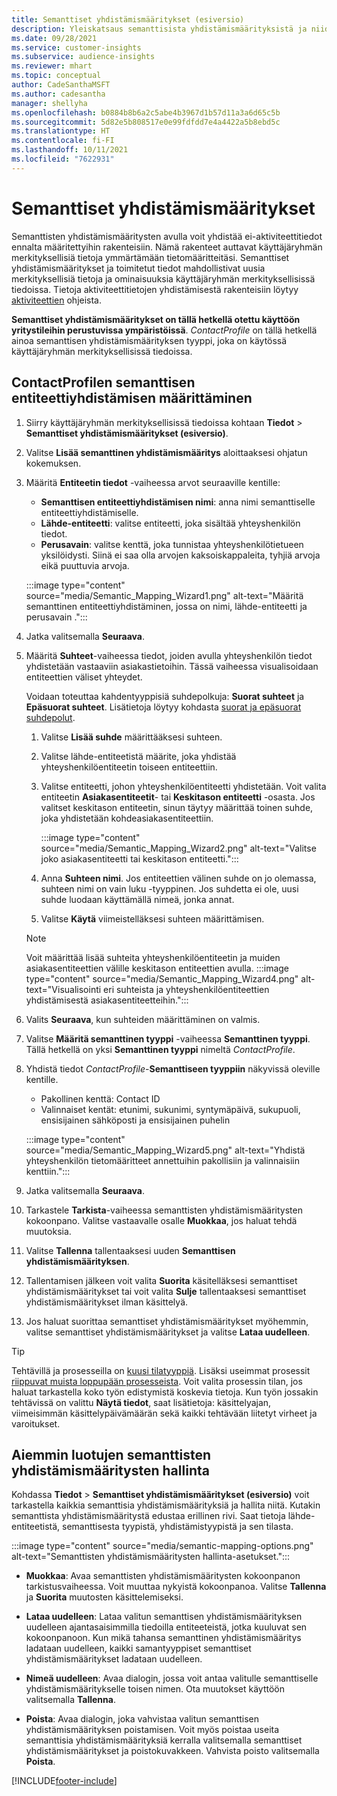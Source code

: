 ```yaml
---
title: Semanttiset yhdistämismääritykset (esiversio)
description: Yleiskatsaus semanttisista yhdistämismäärityksistä ja niiden käytöstä.
ms.date: 09/28/2021
ms.service: customer-insights
ms.subservice: audience-insights
ms.reviewer: mhart
ms.topic: conceptual
author: CadeSanthaMSFT
ms.author: cadesantha
manager: shellyha
ms.openlocfilehash: b0884b8b6a2c5abe4b3967d1b57d11a3a6d65c5b
ms.sourcegitcommit: 5d82e5b808517e0e99fdfdd7e4a4422a5b8ebd5c
ms.translationtype: HT
ms.contentlocale: fi-FI
ms.lasthandoff: 10/11/2021
ms.locfileid: "7622931"
---
```

# <a name="semantic-mappings"></a>Semanttiset yhdistämismääritykset

Semanttisten yhdistämismääritysten avulla voit yhdistää ei-aktiviteettitiedot ennalta määritettyihin rakenteisiin. Nämä rakenteet auttavat käyttäjäryhmän merkityksellisiä tietoja ymmärtämään tietomääritteitäsi. Semanttiset yhdistämismääritykset ja toimitetut tiedot mahdollistivat uusia merkityksellisiä tietoja ja ominaisuuksia käyttäjäryhmän merkityksellisissä tiedoissa. Tietoja aktiviteettitietojen yhdistämisestä rakenteisiin löytyy [aktiviteettien](activities.md) ohjeista.

**Semanttiset yhdistämismääritykset on tällä hetkellä otettu käyttöön yritystileihin perustuvissa ympäristöissä**. *ContactProfile* on tällä hetkellä ainoa semanttisen yhdistämismäärityksen tyyppi, joka on käytössä käyttäjäryhmän merkityksellisissä tiedoissa.

## <a name="define-a-contactprofile-semantic-entity-mapping"></a>ContactProfilen semanttisen entiteettiyhdistämisen määrittäminen

1. Siirry käyttäjäryhmän merkityksellisissä tiedoissa kohtaan **Tiedot** > **Semanttiset yhdistämismääritykset (esiversio)**.

1. Valitse **Lisää semanttinen yhdistämismääritys** aloittaaksesi ohjatun kokemuksen.

1. Määritä **Entiteetin tiedot** -vaiheessa arvot seuraaville kentille:

   - **Semanttisen entiteettiyhdistämisen nimi**: anna nimi semanttiselle entiteettiyhdistämiselle.
   - **Lähde-entiteetti**: valitse entiteetti, joka sisältää yhteyshenkilön tiedot.
   - **Perusavain**: valitse kenttä, joka tunnistaa yhteyshenkilötietueen yksilöidysti. Siinä ei saa olla arvojen kaksoiskappaleita, tyhjiä arvoja eikä puuttuvia arvoja.

   :::image type="content" source="media/Semantic_Mapping_Wizard1.png" alt-text="Määritä semanttinen entiteettiyhdistäminen, jossa on nimi, lähde-entiteetti ja perusavain .":::

1. Jatka valitsemalla **Seuraava**.

1. Määritä **Suhteet**-vaiheessa tiedot, joiden avulla yhteyshenkilön tiedot yhdistetään vastaaviin asiakastietoihin. Tässä vaiheessa visualisoidaan entiteettien väliset yhteydet.  

   Voidaan toteuttaa kahdentyyppisiä suhdepolkuja: **Suorat suhteet** ja **Epäsuorat suhteet**. Lisätietoja löytyy kohdasta [suorat ja epäsuorat suhdepolut](relationships.md#relationship-paths).

   1. Valitse **Lisää suhde** määrittääksesi suhteen.
   1. Valitse lähde-entiteetistä määrite, joka yhdistää yhteyshenkilöentiteetin toiseen entiteettiin.
   1. Valitse entiteetti, johon yhteyshenkilöentiteetti yhdistetään. Voit valita entiteetin **Asiakasentiteetit**- tai **Keskitason entiteetti** -osasta. Jos valitset keskitason entiteetin, sinun täytyy määrittää toinen suhde, joka yhdistetään kohdeasiakasentiteettiin.

      :::image type="content" source="media/Semantic_Mapping_Wizard2.png" alt-text="Valitse joko asiakasentiteetti tai keskitason entiteetti.":::

   1. Anna **Suhteen nimi**. Jos entiteettien välinen suhde on jo olemassa, suhteen nimi on vain luku -tyyppinen. Jos suhdetta ei ole, uusi suhde luodaan käyttämällä nimeä, jonka annat.
   1. Valitse **Käytä** viimeistelläksesi suhteen määrittämisen.

   > [!NOTE]
   > Voit määrittää lisää suhteita yhteyshenkilöentiteetin ja muiden asiakasentiteettien välille keskitason entiteettien avulla.
   >  :::image type="content" source="media/Semantic_Mapping_Wizard4.png" alt-text="Visualisointi eri suhteista ja yhteyshenkilöentiteettien yhdistämisestä asiakasentiteetteihin.":::

1. Valits **Seuraava**, kun suhteiden määrittäminen on valmis.

1. Valitse **Määritä semanttinen tyyppi** -vaiheessa **Semanttinen tyyppi**. Tällä hetkellä on yksi **Semanttinen tyyppi** nimeltä *ContactProfile*.

1. Yhdistä tiedot *ContactProfile*-**Semanttiseen tyyppiin** näkyvissä oleville kentille.
   - Pakollinen kenttä: Contact ID
   - Valinnaiset kentät: etunimi, sukunimi, syntymäpäivä, sukupuoli, ensisijainen sähköposti ja ensisijainen puhelin

   :::image type="content" source="media/Semantic_Mapping_Wizard5.png" alt-text="Yhdistä yhteyshenkilön tietomääritteet annettuihin pakollisiin ja valinnaisiin kenttiin.":::

1. Jatka valitsemalla **Seuraava**.

1. Tarkastele **Tarkista**-vaiheessa semanttisten yhdistämismääritysten kokoonpano. Valitse vastaavalle osalle **Muokkaa**, jos haluat tehdä muutoksia.

1. Valitse **Tallenna** tallentaaksesi uuden **Semanttisen yhdistämismäärityksen**.

1. Tallentamisen jälkeen voit valita **Suorita** käsitelläksesi semanttiset yhdistämismääritykset tai voit valita **Sulje** tallentaaksesi semanttiset yhdistämismääritykset ilman käsittelyä.

1. Jos haluat suorittaa semanttiset yhdistämismääritykset myöhemmin, valitse semanttiset yhdistämismääritykset ja valitse **Lataa uudelleen**.

> [!TIP]
> Tehtävillä ja prosesseilla on [kuusi tilatyyppiä](system.md#status-types). Lisäksi useimmat prosessit [riippuvat muista loppupään prosesseista](system.md#refresh-policies). Voit valita prosessin tilan, jos haluat tarkastella koko työn edistymistä koskevia tietoja. Kun työn jossakin tehtävissä on valittu **Näytä tiedot**, saat lisätietoja: käsittelyajan, viimeisimmän käsittelypäivämäärän sekä kaikki tehtävään liitetyt virheet ja varoitukset.

## <a name="manage-existing-semantic-mappings"></a>Aiemmin luotujen semanttisten yhdistämismääritysten hallinta

Kohdassa **Tiedot** > **Semanttiset yhdistämismääritykset (esiversio)** voit tarkastella kaikkia semanttisia yhdistämismäärityksiä ja hallita niitä. Kutakin semanttista yhdistämismääritystä edustaa erillinen rivi. Saat tietoja lähde-entiteetistä, semanttisesta tyypistä, yhdistämistyypistä ja sen tilasta.

:::image type="content" source="media/semantic-mapping-options.png" alt-text="Semanttisten yhdistämismääritysten hallinta-asetukset.":::

- **Muokkaa**: Avaa semanttisten yhdistämismääritysten kokoonpanon tarkistusvaiheessa. Voit muuttaa nykyistä kokoonpanoa. Valitse **Tallenna** ja **Suorita** muutosten käsittelemiseksi.

- **Lataa uudelleen**: Lataa valitun semanttisen yhdistämismäärityksen uudelleen ajantasaisimmilla tiedoilla entiteeteistä, jotka kuuluvat sen kokoonpanoon. Kun mikä tahansa semanttinen yhdistämismääritys ladataan uudelleen, kaikki samantyyppiset semanttiset yhdistämismääritykset ladataan uudelleen.

- **Nimeä uudelleen**: Avaa dialogin, jossa voit antaa valitulle semanttiselle yhdistämismääritykselle toisen nimen. Ota muutokset käyttöön valitsemalla **Tallenna**.

- **Poista**: Avaa dialogin, joka vahvistaa valitun semanttisen yhdistämismäärityksen poistamisen. Voit myös poistaa useita semanttisia yhdistämismäärityksiä kerralla valitsemalla semanttiset yhdistämismääritykset ja poistokuvakkeen. Vahvista poisto valitsemalla **Poista**.

[!INCLUDE[footer-include](../includes/footer-banner.md)]

